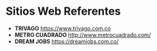 # Sitios Web Referentes

- **TRIVAGO** https://www.trivago.com.co
- **METRO CUADRADO** http://www.metrocuadrado.com/
- **DREAM JOBS** https://dreamjobs.com.co/
